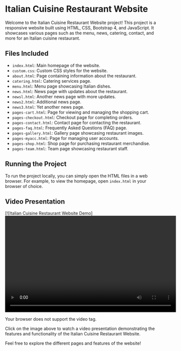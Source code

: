 # Italian Cuisine Restaurant Website

Welcome to the Italian Cuisine Restaurant Website project! This project is a responsive website built using HTML, CSS, Bootstrap 4, and JavaScript. It showcases various pages such as the menu, news, catering, contact, and more for an Italian cuisine restaurant.

## Files Included

- `index.html`: Main homepage of the website.
- `custom.css`: Custom CSS styles for the website.
- `about.html`: Page containing information about the restaurant.
- `catering.html`: Catering services page.
- `menu.html`: Menu page showcasing Italian dishes.
- `news.html`: News page with updates about the restaurant.
- `newsl.html`: Another news page with more updates.
- `news2.html`: Additional news page.
- `news3.html`: Yet another news page.
- `pages-cart.html`: Page for viewing and managing the shopping cart.
- `pages-checkout.html`: Checkout page for completing orders.
- `pages-contact.html`: Contact page for contacting the restaurant.
- `pages-faq.html`: Frequently Asked Questions (FAQ) page.
- `pages-gallery.html`: Gallery page showcasing restaurant images.
- `pages-myacc.html`: Page for managing user accounts.
- `pages-shop.html`: Shop page for purchasing restaurant merchandise.
- `pages-team.html`: Team page showcasing restaurant staff.

## Running the Project

To run the project locally, you can simply open the HTML files in a web browser. For example, to view the homepage, open `index.html` in your browser of choice.

## Video Presentation

[![Italian Cuisine Restaurant Website Demo]
<video width="560" height="315" controls>

  <source src="Video/Italian Cuisine.mp4" type="video/mp4">
  Your browser does not support the video tag.
</video>

Click on the image above to watch a video presentation demonstrating the features and functionality of the Italian Cuisine Restaurant Website.

Feel free to explore the different pages and features of the website!
